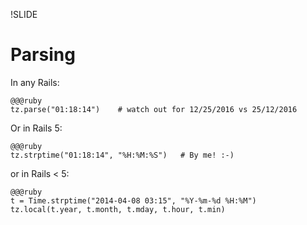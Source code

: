 !SLIDE

# Parsing

In any Rails:

    @@@ruby
    tz.parse("01:18:14")    # watch out for 12/25/2016 vs 25/12/2016

Or in Rails 5:

    @@@ruby
    tz.strptime("01:18:14", "%H:%M:%S")   # By me! :-)

or in Rails < 5:

    @@@ruby
    t = Time.strptime("2014-04-08 03:15", "%Y-%m-%d %H:%M")
    tz.local(t.year, t.month, t.mday, t.hour, t.min)

